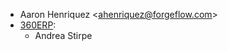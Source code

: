 - Aaron Henriquez \<<ahenriquez@forgeflow.com>\>
- [360ERP](https://www.360erp.com):
  - Andrea Stirpe
